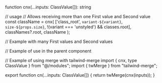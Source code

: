 function cnx(...inputs: ClassValue[]): string

// usage
// Allows receiving more than one First value and Second value
  const className = cnx(
  ['class_root', `variant-${variant}`, `size-${props.size}`, !(variant === 'unstyled') && classes.root],
  classNames?.root,
  className
  );

// Example with many First values ​​and Second values
  <div className={cnx(['class1', 'class2'], classLight, classDark, classNames?.root, className)} />

// Example of use in the parent component
  <div className={cnx(['h-6', 'w-6'])} />
  <div className={cnx('h-6', isOpen && 'w-6', isDark ? 'bg-black' : 'bg-white')} />
  <div className="h-6 w-6 bg-white" />

// Example of using merge with tailwind-merge
  import { cnx, type ClassValue } from "@/modules";
  import { twMerge } from "tailwind-merge";

  export function cn(...inputs: ClassValue[]) {
    return twMerge(cnx(inputs));
  }
